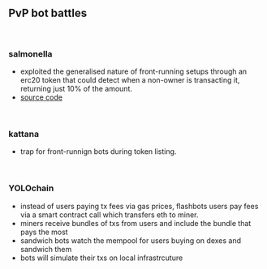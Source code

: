 ## PvP bot battles

<br>

### salmonella

* exploited the generalised nature of front-running setups through an erc20 token that could detect when a non-owner is transacting it, returning just 10% of the amount.
* [source code](https://github.com/Defi-Cartel/salmonella)

<br>

### kattana

* trap for front-runnign bots during token listing.

<br>

### YOLOchain

* instead of users paying tx fees via gas prices, flashbots users pay fees via a smart contract call which transfers eth to miner.
* miners receive bundles of txs from users and include the bundle that pays the most
* sandwich bots watch the mempool for users buying on dexes and sandwich them
* bots will simulate their txs on local infrastrcuture
